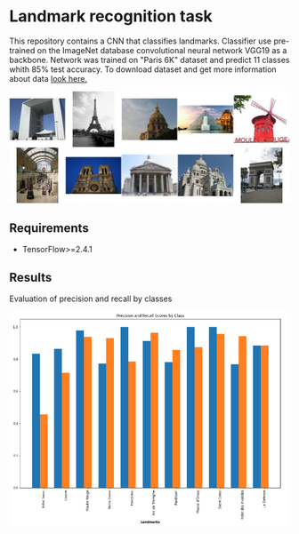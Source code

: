 # Landmark recognition task

This repository contains a CNN that classifies landmarks. Classifier use pre-trained on the ImageNet database convolutional neural network VGG19 as a backbone. Network was trained on "Paris 6K" dataset and predict 11 classes whith 85% test accuracy. To download dataset and get more information about data [look here.](https://www.robots.ox.ac.uk/~vgg/data/parisbuildings/) 

![](git_decore/Landmarks.jpg)

## Requirements
+ TensorFlow>=2.4.1

## Results
Evaluation of precision and recall by classes

![](git_decore/bar_plot.png)
